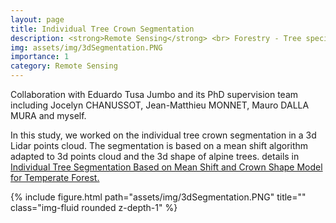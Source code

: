 ```yaml
---
layout: page
title: Individual Tree Crown Segmentation
description: <strong>Remote Sensing</strong> <br> Forestry - Tree species mapping.
img: assets/img/3dSegmentation.PNG
importance: 1
category: Remote Sensing
---
```


Collaboration with Eduardo Tusa Jumbo and its PhD supervision team including Jocelyn CHANUSSOT, Jean-Matthieu MONNET, Mauro DALLA MURA and myself.

In this study, we worked on the individual tree crown segmentation in a 3d Lidar points cloud. The segmentation is based on a mean shift algorithm adapted to 3d points cloud and the 3d shape of alpine trees.  details in [Individual Tree Segmentation Based on Mean Shift and Crown Shape Model for Temperate Forest.](https://ieeexplore.ieee.org/document/9164904)

<div class="row">
    <div class="col-sm mt-3 mt-md-0 text-center">
           {% include figure.html path="assets/img/3dSegmentation.PNG" title="" class="img-fluid rounded z-depth-1" %}
    </div>
</div>
